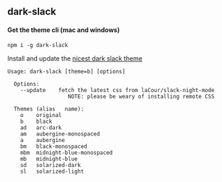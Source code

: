 ## dark-slack

#### Get the theme cli (mac and windows)

`npm i -g dark-slack`

Install and update the [nicest dark slack theme](https://github.com/laCour/slack-night-mode)

```
Usage: dark-slack [theme=b] [options]

  Options:
    --update    fetch the latest css from laCour/slack-night-mode 
                   NOTE: please be weary of installing remote CSS

  Themes (alias   name):
    o    original
    b    black
    ad   arc-dark
    am   aubergine-monospaced
    a    aubergine
    bm   black-monospaced
    mbm  midnight-blue-monospaced
    mb   midnight-blue
    sd   solarized-dark
    sl   solarized-light
```
